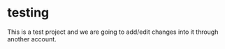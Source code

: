 # testing

This is a test project and we are going to add/edit changes into it through another account. 
